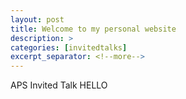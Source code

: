 ```yaml
---
layout: post
title: Welcome to my personal website
description: >
categories: [invitedtalks]  
excerpt_separator: <!--more-->
---
```

APS Invited Talk HELLO
